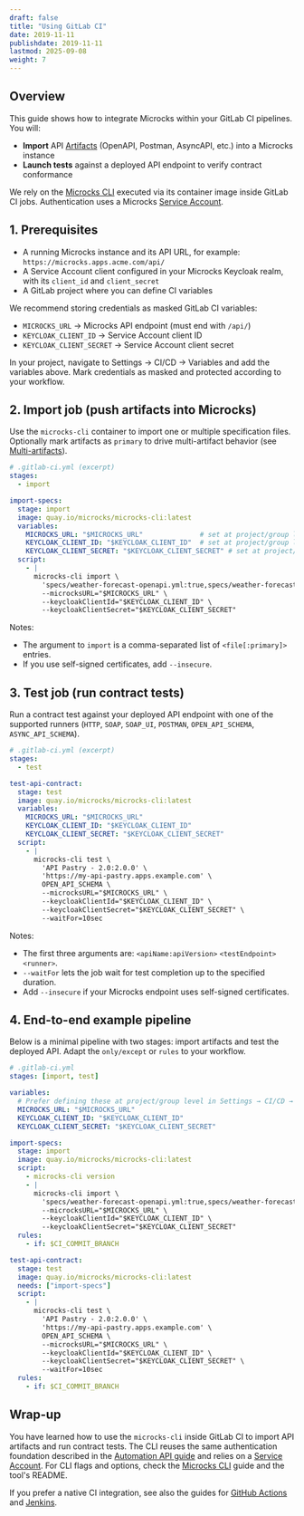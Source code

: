 ```yaml
---
draft: false
title: "Using GitLab CI"
date: 2019-11-11
publishdate: 2019-11-11
lastmod: 2025-09-08
weight: 7
---
```


## Overview

This guide shows how to integrate Microcks within your GitLab CI pipelines. You will:

- **Import** API [Artifacts](/documentation/references/artifacts/) (OpenAPI, Postman, AsyncAPI, etc.) into a Microcks instance
- **Launch tests** against a deployed API endpoint to verify contract conformance

We rely on the [Microcks CLI](/documentation/guides/automation/cli) executed via its container image inside GitLab CI jobs. Authentication uses a Microcks [Service Account](/documentation/explanations/service-account).

## 1. Prerequisites

- A running Microcks instance and its API URL, for example: `https://microcks.apps.acme.com/api/`
- A Service Account client configured in your Microcks Keycloak realm, with its `client_id` and `client_secret`
- A GitLab project where you can define CI variables

We recommend storing credentials as masked GitLab CI variables:

- `MICROCKS_URL` → Microcks API endpoint (must end with `/api/`)
- `KEYCLOAK_CLIENT_ID` → Service Account client ID
- `KEYCLOAK_CLIENT_SECRET` → Service Account client secret

In your project, navigate to Settings → CI/CD → Variables and add the variables above. Mark credentials as masked and protected according to your workflow.

## 2. Import job (push artifacts into Microcks)

Use the `microcks-cli` container to import one or multiple specification files. Optionally mark artifacts as `primary` to drive multi-artifact behavior (see [Multi-artifacts](/documentation/explanations/multi-artifacts)).

```yaml
# .gitlab-ci.yml (excerpt)
stages:
  - import

import-specs:
  stage: import
  image: quay.io/microcks/microcks-cli:latest
  variables:
    MICROCKS_URL: "$MICROCKS_URL"              # set at project/group level
    KEYCLOAK_CLIENT_ID: "$KEYCLOAK_CLIENT_ID"  # set at project/group level
    KEYCLOAK_CLIENT_SECRET: "$KEYCLOAK_CLIENT_SECRET" # set at project/group level
  script:
    - |
      microcks-cli import \
        'specs/weather-forecast-openapi.yml:true,specs/weather-forecast-postman.json:false' \
        --microcksURL="$MICROCKS_URL" \
        --keycloakClientId="$KEYCLOAK_CLIENT_ID" \
        --keycloakClientSecret="$KEYCLOAK_CLIENT_SECRET"
```

Notes:

- The argument to `import` is a comma-separated list of `<file[:primary]>` entries.
- If you use self-signed certificates, add `--insecure`.

## 3. Test job (run contract tests)

Run a contract test against your deployed API endpoint with one of the supported runners (`HTTP`, `SOAP`, `SOAP_UI`, `POSTMAN`, `OPEN_API_SCHEMA`, `ASYNC_API_SCHEMA`).

```yaml
# .gitlab-ci.yml (excerpt)
stages:
  - test

test-api-contract:
  stage: test
  image: quay.io/microcks/microcks-cli:latest
  variables:
    MICROCKS_URL: "$MICROCKS_URL"
    KEYCLOAK_CLIENT_ID: "$KEYCLOAK_CLIENT_ID"
    KEYCLOAK_CLIENT_SECRET: "$KEYCLOAK_CLIENT_SECRET"
  script:
    - |
      microcks-cli test \
        'API Pastry - 2.0:2.0.0' \
        'https://my-api-pastry.apps.example.com' \
        OPEN_API_SCHEMA \
        --microcksURL="$MICROCKS_URL" \
        --keycloakClientId="$KEYCLOAK_CLIENT_ID" \
        --keycloakClientSecret="$KEYCLOAK_CLIENT_SECRET" \
        --waitFor=10sec
```

Notes:

- The first three arguments are: `<apiName:apiVersion>` `<testEndpoint>` `<runner>`.
- `--waitFor` lets the job wait for test completion up to the specified duration.
- Add `--insecure` if your Microcks endpoint uses self-signed certificates.

## 4. End-to-end example pipeline

Below is a minimal pipeline with two stages: import artifacts and test the deployed API. Adapt the `only/except` or `rules` to your workflow.

```yaml
# .gitlab-ci.yml
stages: [import, test]

variables:
  # Prefer defining these at project/group level in Settings → CI/CD → Variables
  MICROCKS_URL: "$MICROCKS_URL"
  KEYCLOAK_CLIENT_ID: "$KEYCLOAK_CLIENT_ID"
  KEYCLOAK_CLIENT_SECRET: "$KEYCLOAK_CLIENT_SECRET"

import-specs:
  stage: import
  image: quay.io/microcks/microcks-cli:latest
  script:
    - microcks-cli version
    - |
      microcks-cli import \
        'specs/weather-forecast-openapi.yml:true,specs/weather-forecast-postman.json:false' \
        --microcksURL="$MICROCKS_URL" \
        --keycloakClientId="$KEYCLOAK_CLIENT_ID" \
        --keycloakClientSecret="$KEYCLOAK_CLIENT_SECRET"
  rules:
    - if: $CI_COMMIT_BRANCH

test-api-contract:
  stage: test
  image: quay.io/microcks/microcks-cli:latest
  needs: ["import-specs"]
  script:
    - |
      microcks-cli test \
        'API Pastry - 2.0:2.0.0' \
        'https://my-api-pastry.apps.example.com' \
        OPEN_API_SCHEMA \
        --microcksURL="$MICROCKS_URL" \
        --keycloakClientId="$KEYCLOAK_CLIENT_ID" \
        --keycloakClientSecret="$KEYCLOAK_CLIENT_SECRET" \
        --waitFor=10sec
  rules:
    - if: $CI_COMMIT_BRANCH
```

## Wrap-up

You have learned how to use the `microcks-cli` inside GitLab CI to import API artifacts and run contract tests. The CLI reuses the same authentication foundation described in the [Automation API guide](/documentation/guides/automation/api) and relies on a [Service Account](/documentation/explanations/service-account). For CLI flags and options, check the [Microcks CLI](/documentation/guides/automation/cli) guide and the tool's README.

If you prefer a native CI integration, see also the guides for [GitHub Actions](/documentation/guides/automation/github-actions) and [Jenkins](/documentation/guides/automation/jenkins).
